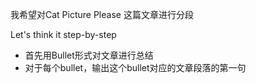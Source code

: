 我希望对Cat Picture Please 这篇文章进行分段

Let's think it step-by-step

- 首先用Bullet形式对文章进行总结
- 对于每个bullet，输出这个bullet对应的文章段落的第一句









